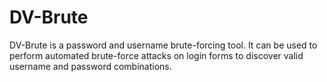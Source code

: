 # DV-Brute
DV-Brute is a password and username brute-forcing tool. It can be used to perform automated brute-force attacks on login forms to discover valid username and password combinations.
